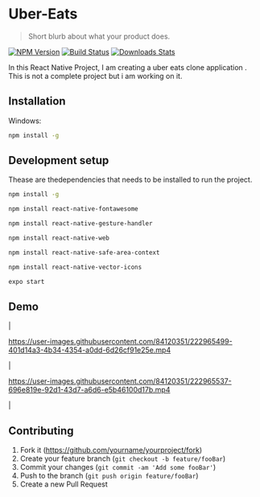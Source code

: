 # Uber-Eats
> Short blurb about what your product does.

[![NPM Version][npm-image]][npm-url]
[![Build Status][travis-image]][travis-url]
[![Downloads Stats][npm-downloads]][npm-url]





In this React Native Project, I am creating a uber eats clone application . This is not a complete project but i am working on it.



## Installation

Windows:

```sh
npm install -g 
```



## Development setup

Thease are thedependencies that needs to be installed to run the project.

```sh
npm install -g
```
```sh
npm install react-native-fontawesome
```
```sh
npm install react-native-gesture-handler
```
```sh
npm install react-native-web
```
```sh
npm install react-native-safe-area-context
```

```sh
npm install react-native-vector-icons
```



```sh
expo start
```
## Demo


| 

https://user-images.githubusercontent.com/84120351/222965499-401d14a3-4b34-4354-a0dd-6d26cf91e25e.mp4

  |  

https://user-images.githubusercontent.com/84120351/222965537-696e819e-92d1-43d7-a6d6-e5b46100d17b.mp4

|









## Contributing

1. Fork it (<https://github.com/yourname/yourproject/fork>)
2. Create your feature branch (`git checkout -b feature/fooBar`)
3. Commit your changes (`git commit -am 'Add some fooBar'`)
4. Push to the branch (`git push origin feature/fooBar`)
5. Create a new Pull Request

<!-- Markdown link & img dfn's -->
[npm-image]: https://img.shields.io/npm/v/datadog-metrics.svg?style=flat-square
[npm-url]: https://npmjs.org/package/datadog-metrics
[npm-downloads]: https://img.shields.io/npm/dm/datadog-metrics.svg?style=flat-square
[travis-image]: https://img.shields.io/travis/dbader/node-datadog-metrics/master.svg?style=flat-square
[travis-url]: https://travis-ci.org/dbader/node-datadog-metrics
[wiki]: https://github.com/yourname/yourproject/wiki
